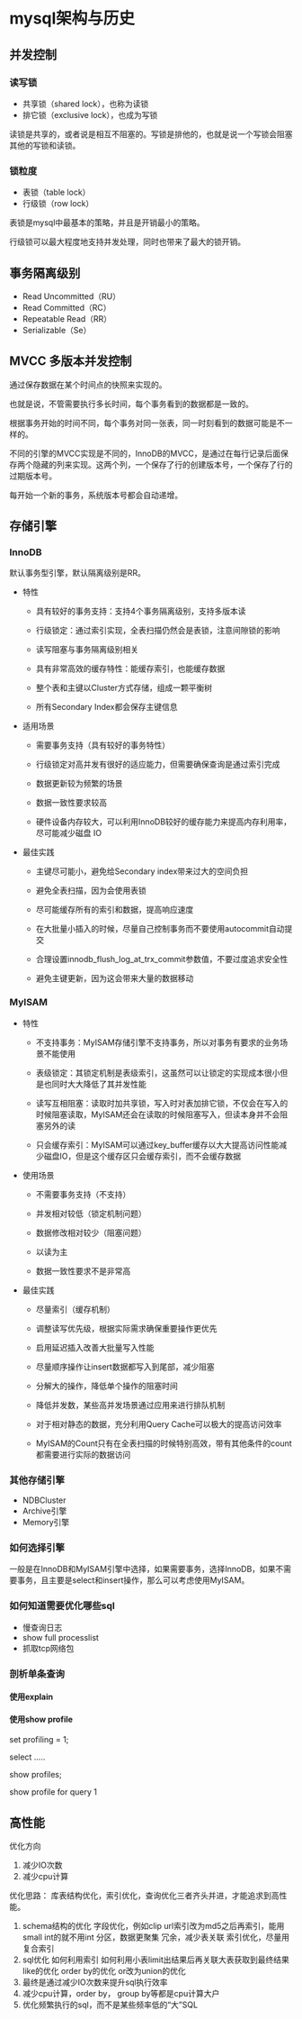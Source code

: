 # mysql架构与历史


## 并发控制

### 读写锁

- 共享锁（shared lock），也称为读锁
- 排它锁（exclusive lock），也成为写锁

读锁是共享的，或者说是相互不阻塞的。写锁是排他的，也就是说一个写锁会阻塞其他的写锁和读锁。

### 锁粒度

- 表锁（table lock）
- 行级锁（row lock）

表锁是mysql中最基本的策略，并且是开销最小的策略。

行级锁可以最大程度地支持并发处理，同时也带来了最大的锁开销。

## 事务隔离级别

- Read Uncommitted（RU）
- Read Committed（RC）
- Repeatable Read（RR）
- Serializable（Se）



## MVCC 多版本并发控制

通过保存数据在某个时间点的快照来实现的。

也就是说，不管需要执行多长时间，每个事务看到的数据都是一致的。

根据事务开始的时间不同，每个事务对同一张表，同一时刻看到的数据可能是不一样的。

不同的引擎的MVCC实现是不同的，InnoDB的MVCC，是通过在每行记录后面保存两个隐藏的列来实现。这两个列，一个保存了行的创建版本号，一个保存了行的过期版本号。

每开始一个新的事务，系统版本号都会自动递增。

## 存储引擎

### InnoDB

默认事务型引擎，默认隔离级别是RR。
- 特性

    - 具有较好的事务支持：支持4个事务隔离级别，支持多版本读

    - 行级锁定：通过索引实现，全表扫描仍然会是表锁，注意间隙锁的影响

    - 读写阻塞与事务隔离级别相关

    - 具有非常高效的缓存特性：能缓存索引，也能缓存数据

    - 整个表和主键以Cluster方式存储，组成一颗平衡树

    - 所有Secondary Index都会保存主键信息

- 适用场景

    - 需要事务支持（具有较好的事务特性）

    - 行级锁定对高并发有很好的适应能力，但需要确保查询是通过索引完成

    - 数据更新较为频繁的场景

    - 数据一致性要求较高

    - 硬件设备内存较大，可以利用InnoDB较好的缓存能力来提高内存利用率，尽可能减少磁盘 IO

- 最佳实践

    - 主键尽可能小，避免给Secondary index带来过大的空间负担

    - 避免全表扫描，因为会使用表锁

    - 尽可能缓存所有的索引和数据，提高响应速度

    - 在大批量小插入的时候，尽量自己控制事务而不要使用autocommit自动提交

    - 合理设置innodb_flush_log_at_trx_commit参数值，不要过度追求安全性

    - 避免主键更新，因为这会带来大量的数据移动

### MyISAM

- 特性
  - 不支持事务：MyISAM存储引擎不支持事务，所以对事务有要求的业务场景不能使用

  - 表级锁定：其锁定机制是表级索引，这虽然可以让锁定的实现成本很小但是也同时大大降低了其并发性能

  - 读写互相阻塞：读取时加共享锁，写入时对表加排它锁，不仅会在写入的时候阻塞读取，MyISAM还会在读取的时候阻塞写入，但读本身并不会阻塞另外的读

  - 只会缓存索引：MyISAM可以通过key_buffer缓存以大大提高访问性能减少磁盘IO，但是这个缓存区只会缓存索引，而不会缓存数据
- 使用场景
  - 不需要事务支持（不支持）

  - 并发相对较低（锁定机制问题）

  - 数据修改相对较少（阻塞问题）

  - 以读为主

  - 数据一致性要求不是非常高
- 最佳实践
  - 尽量索引（缓存机制）

  - 调整读写优先级，根据实际需求确保重要操作更优先

  - 启用延迟插入改善大批量写入性能

  - 尽量顺序操作让insert数据都写入到尾部，减少阻塞

  - 分解大的操作，降低单个操作的阻塞时间

  - 降低并发数，某些高并发场景通过应用来进行排队机制

  - 对于相对静态的数据，充分利用Query Cache可以极大的提高访问效率
  - MyISAM的Count只有在全表扫描的时候特别高效，带有其他条件的count都需要进行实际的数据访问

### 其他存储引擎

- NDBCluster
- Archive引擎
- Memory引擎

### 如何选择引擎

一般是在InnoDB和MyISAM引擎中选择，如果需要事务，选择InnoDB，如果不需要事务，且主要是select和insert操作，那么可以考虑使用MyISAM。



### 如何知道需要优化哪些sql

- 慢查询日志
- show full processlist
- 抓取tcp网络包



### 剖析单条查询
#### 使用explain

#### 使用show profile

set profiling = 1;

select …..

show profiles;

show profile for query 1


## 高性能

优化方向
1. 减少IO次数
2. 减少cpu计算

优化思路：
库表结构优化，索引优化，查询优化三者齐头并进，才能追求到高性能。
1. schema结构的优化
     字段优化，例如clip url索引改为md5之后再索引，能用small int的就不用int
     分区，数据更聚集
     冗余，减少表关联
     索引优化，尽量用复合索引
2. sql优化
   如何利用索引
   如何利用小表limit出结果后再关联大表获取到最终结果
   like的优化
   order by的优化
   or改为union的优化
3. 最终是通过减少IO次数来提升sql执行效率
4. 减少cpu计算，order by， group by等都是cpu计算大户
5. 优化频繁执行的sql，而不是某些频率低的“大”SQL






